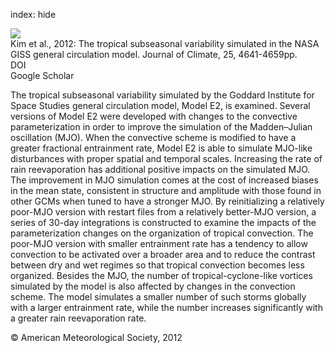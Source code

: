 index: hide

<div class="Citation">
    <div class="Citation-thumb CitationThumb-linked"  data-href="https://doi.org/10.1175/jcli-d-11-00447.1">
      <img src="https://static.claimspace.cloud/climate-study-static/refs/thumbs/9/Kim_et_al_2012-thumb.png" />
    </div>

  <div class="Citation-body">
    <div class="Citation-text">Kim et al., 2012: The tropical subseasonal variability simulated in the NASA GISS general circulation model. <span class="Article-journal">Journal of Climate, </span><span class="Article-volume">25, </span>4641-4659pp.</div>
    <div class="Citation-links">
      <div class="CitationLink" data-href="https://doi.org/10.1175/jcli-d-11-00447.1">
        <div class="CitationLink-icon CitationLink-Doi"></div>
        <div class="CitationLink-text">DOI</div>
      </div>
      <div class="CitationLink" data-href="https://scholar.google.com/scholar?q=10.1175/jcli-d-11-00447.1">
        <div class="CitationLink-icon CitationLink-Scholar"></div>
        <div class="CitationLink-text">Google Scholar</div>
      </div>
    </div>
  </div>
</div>

The tropical subseasonal variability simulated by the Goddard Institute for Space Studies general circulation model, Model E2, is examined. Several versions of Model E2 were developed with changes to the convective parameterization in order to improve the simulation of the Madden–Julian oscillation (MJO). When the convective scheme is modified to have a greater fractional entrainment rate, Model E2 is able to simulate MJO-like disturbances with proper spatial and temporal scales. Increasing the rate of rain reevaporation has additional positive impacts on the simulated MJO. The improvement in MJO simulation comes at the cost of increased biases in the mean state, consistent in structure and amplitude with those found in other GCMs when tuned to have a stronger MJO. By reinitializing a relatively poor-MJO version with restart files from a relatively better-MJO version, a series of 30-day integrations is constructed to examine the impacts of the parameterization changes on the organization of tropical convection. The poor-MJO version with smaller entrainment rate has a tendency to allow convection to be activated over a broader area and to reduce the contrast between dry and wet regimes so that tropical convection becomes less organized. Besides the MJO, the number of tropical-cyclone-like vortices simulated by the model is also affected by changes in the convection scheme. The model simulates a smaller number of such storms globally with a larger entrainment rate, while the number increases significantly with a greater rain reevaporation rate.

<div class="Citation-copy">
&copy; American Meteorological Society, 2012
</div>